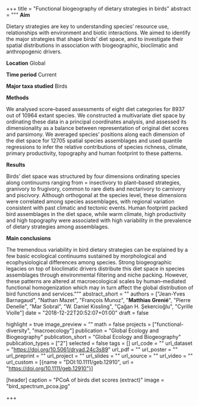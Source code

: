 +++
title = "Functional biogeography of dietary strategies in birds"
abstract = """
**Aim**

Dietary strategies are key to understanding species’ resource use, relationships with environment and biotic interactions. We aimed to identify the major strategies that shape birds’ diet space, and to investigate their spatial distributions in association with biogeographic, bioclimatic and anthropogenic drivers.

**Location**
Global

**Time period**
Current

**Major taxa studied**
Birds

**Methods**

We analysed score–based assessments of eight diet categories for 8937 out of 10964 extant species. We constructed a multivariate diet space by ordinating these data in a principal coordinates analysis, and assessed its dimensionality as a balance between representation of original diet scores and parsimony. We averaged species’ positions along each dimension of the diet space for 12705 spatial species assemblages and used quantile regressions to infer the relative contributions of species richness, climate, primary productivity, topography and human footprint to these patterns. 

**Results**

Birds’ diet space was structured by four dimensions ordinating species along continuums ranging from = insectivory to plant–based strategies, granivory to frugivory, common to rare diets and nectarivory to carnivory and piscivory. Although orthogonal at the species level, these dimensions were correlated among species assemblages, with regional variation consistent with past climatic and tectonic events. Human footprint packed bird assemblages in the diet space, while warm climate, high productivity and high topography were associated with high variability in the prevalence of dietary strategies among assemblages.

**Main conclusions**

The tremendous variability in bird dietary strategies can be explained by a few basic ecological continuums sustained by morphological and ecophysiological differences among species. Strong biogeographic legacies on top of bioclimatic drivers distribute this diet space in species assemblages through environmental filtering and niche packing. However, these patterns are altered at macroecological scales by human–mediated functional homogenization which may in turn affect the global distribution of bird functions and services."""
abstract_short = ""
authors = ["Jean-Yves Barnagaud", "Nathan Mazet", "François Munoz",
          "**Matthias Grenié**", "Pierre Denelle", "Mar Sobral",
          "W. Daniel Kissling", "Çağan H. Şekercioğlu", "Cyrille Violle"]
date = "2018-12-22T20:52:07+01:00"
draft = false

highlight = true
image_preview = ""
math = false
projects = ["functional-diversity", "macroecology"]
publication = "Global Ecology and Biogeography"
publication_short =  "Global Ecology and Biogeography"
publication_types = ["2"]
selected = false
tags = []
url_code = ""
url_dataset = "https://doi.org/10.5061/dryad.24c3s89"
url_pdf = ""
url_poster = ""
url_preprint = ""
url_project = ""
url_slides = ""
url_source = ""
url_video = ""
url_custom = [{name = "DOI:10.1111/geb.12910", url = "https://doi.org/10.1111/geb.12910"}]

[header]
  caption = "PCoA of birds diet scores (extract)"
  image = "bird_spectrum_pcoa.jpg"


+++
